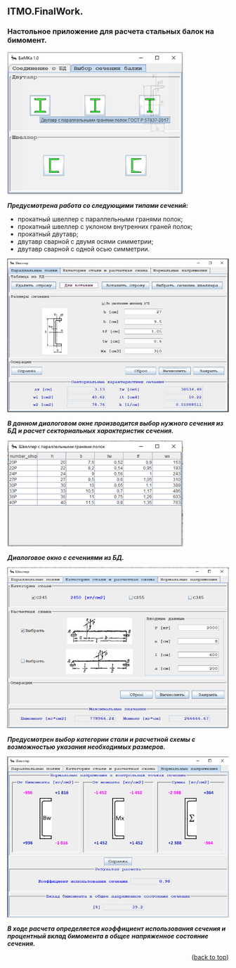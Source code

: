 ## ITMO.FinalWork.
### Настольное приложение для расчета стальных балок на бимомент.

<img src="images/selection.png" alt="drawing" width="400"/>

***Предусмотрена работа со следующими типами сечений:***

- прокатный швеллер с параллельными гранями полок;
- прокатный швеллер с уклоном внутренних граней полок;
- прокатный двутавр;
- двутавр сварной с двумя осями симметрии;
- двутавр сварной с одной осью симметрии.

<img src="images/specifications.png" alt="drawing" width="750"/>

***В данном диалоговом окне производится выбор нужного сечения из БД и расчет секториальных характеристик сечения.***

<img src="images/table.png" alt="drawing" width="400"/>

***Диалоговое окно с сечениями из БД.***

<img src="images/steel.png" alt="drawing" width="750"/>

***Предусмотрен выбор категории стали и расчетной схемы с возможностью указания необходимых размеров.***

<img src="images/result.png" alt="drawing" width="750"/>

***В ходе расчета определяется коэффициент использования сечения и процентный вклад бимомента в общее***
***напряженное состояние сечения.***

<p align="right">(<a href="#readme-top">back to top</a>)</p>

